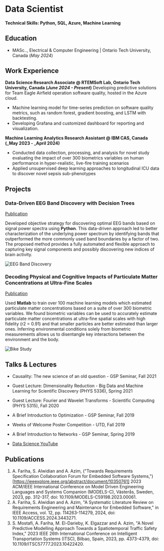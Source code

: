 # Data Scientist

#### Technical Skills: Python, SQL, Azure, Machine Learning

## Education						       		
- MASc.., Electrical & Computer Engineering	| Ontario Tech University, Canada (_May 2024_)	 			        		

## Work Experience
**Data Science Research Associate @ RTEMSoft Lab, Ontario Tech University, Canada (_June 2024 - Present_)**
Developing predictive solutions for Team Eagle Airfield operation software quality, hosted in the Azure cloud.
- Machine learning model for time-series prediction on software quality metrics, such as random forest, gradient boosting, and LSTM with backtesting.
-	Developing Grafana and customized dashboard for reporting and visualization.  

**Machine Learning Analytics Research Assistant @ IBM CAS, Canada (_May 2023 - _April 2024)**
- Conducted data collection, processing, and analysis for novel study evaluating the impact of over 300 biometrics variables on human performance in hyper-realistic, live-fire training scenarios
- Applied unsupervised deep learning approaches to longitudinal ICU data to discover novel sepsis sub-phenotypes

## Projects
### Data-Driven EEG Band Discovery with Decision Trees
[Publication](https://www.mdpi.com/1424-8220/22/8/3048)

Developed objective strategy for discovering optimal EEG bands based on signal power spectra using **Python**. This data-driven approach led to better characterization of the underlying power spectrum by identifying bands that outperformed the more commonly used band boundaries by a factor of two. The proposed method provides a fully automated and flexible approach to capturing key signal components and possibly discovering new indices of brain activity.

![EEG Band Discovery](/assets/img/eeg_band_discovery.jpeg)

### Decoding Physical and Cognitive Impacts of Particulate Matter Concentrations at Ultra-Fine Scales
[Publication](https://www.mdpi.com/1424-8220/22/11/4240)

Used **Matlab** to train over 100 machine learning models which estimated particulate matter concentrations based on a suite of over 300 biometric variables. We found biometric variables can be used to accurately estimate particulate matter concentrations at ultra-fine spatial scales with high fidelity (r2 = 0.91) and that smaller particles are better estimated than larger ones. Inferring environmental conditions solely from biometric measurements allows us to disentangle key interactions between the environment and the body.

![Bike Study](/assets/img/bike_study.jpeg)

## Talks & Lectures
- Causality: The new science of an old question - GSP Seminar, Fall 2021
- Guest Lecture: Dimensionality Reduction - Big Data and Machine Learning for Scientific Discovery (PHYS 5336), Spring 2021
- Guest Lecture: Fourier and Wavelet Transforms - Scientific Computing (PHYS 5315), Fall 2020
- A Brief Introduction to Optimization - GSP Seminar, Fall 2019
- Weeks of Welcome Poster Competition - UTD, Fall 2019
- A Brief Introduction to Networks - GSP Seminar, Spring 2019

- [Data Science YouTube](https://www.youtube.com/channel/UCa9gErQ9AE5jT2DZLjXBIdA)

## Publications
1. A. Fariha, S. Alwidian and A. Azim, ("Towards Requirements Specification Collaboration Forum for Embedded Software Systems,") [https://ieeexplore.ieee.org/abstract/document/10350761] 2023 ACM/IEEE International Conference on Model Driven Engineering Languages and Systems Companion (MODELS-C), Västerås, Sweden, 2023, pp. 312-317, doi: 10.1109/MODELS-C59198.2023.00061.
2. A. Fariha, S. Alwidian and A. Azim, "A Systematic Literature Review on Requirements Engineering and Maintenance for Embedded Software," in IEEE Access, vol. 12, pp. 114263-114279, 2024, doi: 10.1109/ACCESS.2024.3443271.
3. S. Mostafi, A. Fariha, M. El-Darieby, K. Elgazzar and A. Azim, "A Novel Predictive Modelling Approach Towards a Spatiotemporal Traffic Safety Index," 2023 IEEE 26th International Conference on Intelligent Transportation Systems (ITSC), Bilbao, Spain, 2023, pp. 4373-4379, doi: 10.1109/ITSC57777.2023.10422420.
